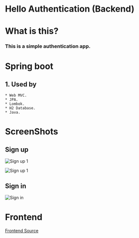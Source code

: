 # Hello Authentication (Backend)

# What is this?

### This is a simple authentication app.

# Spring boot

## 1. Used by

    * Web MVC.
    * JPA.
    * Lombok.
    * H2 Database.
    * Java.

# ScreenShots

## Sign up

![Sign up 1](https://user-images.githubusercontent.com/67621901/125155746-e058dd00-e19c-11eb-8322-73384175aa4d.png)

![Sign up 1](https://user-images.githubusercontent.com/67621901/125155747-e18a0a00-e19c-11eb-94f4-90fc20df8967.png)

## Sign in

![Sign in](https://user-images.githubusercontent.com/67621901/125155750-e2bb3700-e19c-11eb-88dc-17fe2549c146.png)

# Frontend

[Frontend Source](https://github.com/takeMyHands/hello-auth-vue)
